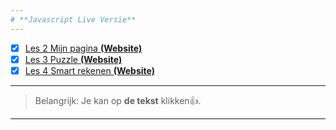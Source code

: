 ```yaml
---
# **Javascript Live Versie**
---
```

- [x] [Les 2 Mijn pagina **(Website)**](http://kaansecen.nl/School/F1M4JS%20-%20FLEX/les2/index.html)
- [x] [Les 3 Puzzle **(Website)**](http://kaansecen.nl/School/F1M4JS%20-%20FLEX/les3/index.html)
- [x] [Les 4 Smart rekenen **(Website)**](http://kaansecen.nl/School/F1M4JS%20-%20FLEX/les4/index.html)
---
> Belangrijk: Je kan op **de tekst** klikken👍.
---